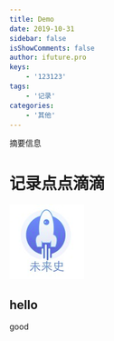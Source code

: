 ```yaml
---
title: Demo
date: 2019-10-31
sidebar: false
isShowComments: false
author: ifuture.pro
keys: 
    - '123123'
tags:
    - '记录'
categories:
    - '其他'
---
```

摘要信息

<!-- more -->

# 记录点点滴滴

![An image](./head.png)

hello
-------------
good
